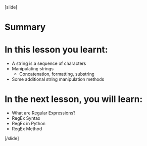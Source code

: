 
[slide]
# Summary


# In this lesson you learnt:

- A string is a sequence of characters
- Manipulating strings
    - Concatenation, formatting, substring
- Some additional string manipulation methods




# In the next lesson, you will learn:

- What are Regular Expressions?
- RegEx Syntax
- RegEx in Python
- RegEx Method
 


[/slide]